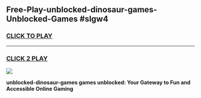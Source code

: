 
## Free-Play-unblocked-dinosaur-games-Unblocked-Games #slgw4
<h3>
<a href="https://news.freeplayer.one?title=unblocked-dinosaur-games&ref=8M">CLICK TO PLAY</a></h3>
<hr>

<h3>
<a href="https://news.freeplayer.one?title=unblocked-dinosaur-games&ref=8M">CLICK 2 PLAY</a>
  
</h3>

<a href="https://news.freeplayer.one?title=unblocked-dinosaur-games&ref=8M"><img src="https://clearcache.store/games.png"></a>


**unblocked-dinosaur-games games unblocked: Your Gateway to Fun and Accessible Online Gaming**

